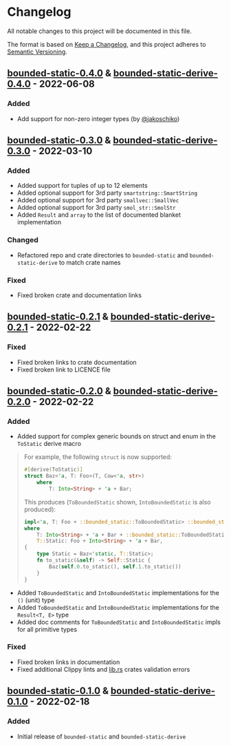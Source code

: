 # Changelog

All notable changes to this project will be documented in this file.

The format is based on [Keep a Changelog](https://keepachangelog.com/en/1.0.0/), and this project adheres
to [Semantic Versioning](https://semver.org/spec/v2.0.0.html).

## [bounded-static-0.4.0] & [bounded-static-derive-0.4.0] - 2022-06-08

### Added

- Add support for non-zero integer types (by [@jakoschiko](https://github.com/jakoschiko))

## [bounded-static-0.3.0] & [bounded-static-derive-0.3.0] - 2022-03-10

### Added

- Added support for tuples of up to 12 elements 
- Added optional support for 3rd party `smartstring::SmartString`
- Added optional support for 3rd party `smallvec::SmallVec`
- Added optional support for 3rd party `smol_str::SmolStr`
- Added `Result` and `array` to the list of documented blanket implementation

### Changed

- Refactored repo and crate directories to `bounded-static` and `bounded-static-derive` to match crate names

### Fixed

- Fixed broken crate and documentation links

## [bounded-static-0.2.1] & [bounded-static-derive-0.2.1] - 2022-02-22

### Fixed

- Fixed broken links to crate documentation
- Fixed broken link to LICENCE file

## [bounded-static-0.2.0] & [bounded-static-derive-0.2.0] - 2022-02-22

### Added

- Added support for complex generic bounds on struct and enum in the `ToStatic` derive macro

> For example, the following `struct` is now supported:
>
> ```rust
> #[derive(ToStatic)]
> struct Baz<'a, T: Foo>(T, Cow<'a, str>)
>     where
>         T: Into<String> + 'a + Bar;
> ```
>
> This produces (`ToBoundedStatic` shown, `IntoBoundedStatic` is also produced):
>
> ```rust
> impl<'a, T: Foo + ::bounded_static::ToBoundedStatic> ::bounded_static::ToBoundedStatic for Baz<'a, T>
> where
>     T: Into<String> + 'a + Bar + ::bounded_static::ToBoundedStatic,
>     T::Static: Foo + Into<String> + 'a + Bar,
> {
>     type Static = Baz<'static, T::Static>;
>     fn to_static(&self) -> Self::Static {
>         Baz(self.0.to_static(), self.1.to_static())
>     }
> }
> ```

- Added `ToBoundedStatic` and `IntoBoundedStatic` implementations for the `()` (unit) type 
- Added `ToBoundedStatic` and `IntoBoundedStatic` implementations for the `Result<T, E>` type
- Added doc comments for `ToBoundedStatic` and `IntoBoundedStatic` impls for all primitive types

### Fixed

- Fixed broken links in documentation
- Fixed additional Clippy lints and [lib.rs](https://lib.rs) crates validation errors

## [bounded-static-0.1.0] & [bounded-static-derive-0.1.0] - 2022-02-18

### Added

- Initial release of `bounded-static` and `bounded-static-derive`

[bounded-static-0.4.0]: https://github.com/fujiapple852/bounded-static/compare/bounded-static-0.3.0...bounded-static-0.4.0
[bounded-static-derive-0.4.0]: https://github.com/fujiapple852/bounded-static/compare/bounded-static-0.3.0...bounded-static-derive-0.4.0

[bounded-static-0.3.0]: https://github.com/fujiapple852/bounded-static/compare/bounded-static-0.2.1...bounded-static-0.3.0
[bounded-static-derive-0.3.0]: https://github.com/fujiapple852/bounded-static/compare/bounded-static-0.2.1...bounded-static-derive-0.3.0

[bounded-static-0.2.1]: https://github.com/fujiapple852/bounded-static/compare/bounded-static-0.2.0...bounded-static-0.2.1
[bounded-static-derive-0.2.1]: https://github.com/fujiapple852/bounded-static/compare/bounded-static-0.2.0...bounded-static-derive-0.2.1

[bounded-static-0.2.0]: https://github.com/fujiapple852/bounded-static/compare/bounded-static-0.1.0...bounded-static-0.2.0
[bounded-static-derive-0.2.0]: https://github.com/fujiapple852/bounded-static/compare/bounded-static-0.1.0...bounded-static-derive-0.2.0

[bounded-static-0.1.0]: https://github.com/fujiapple852/bounded-static/compare/bounded-static-0.0.0...bounded-static-0.1.0
[bounded-static-derive-0.1.0]: https://github.com/fujiapple852/bounded-static/compare/bounded-static-0.0.0...bounded-static-derive-0.1.0
